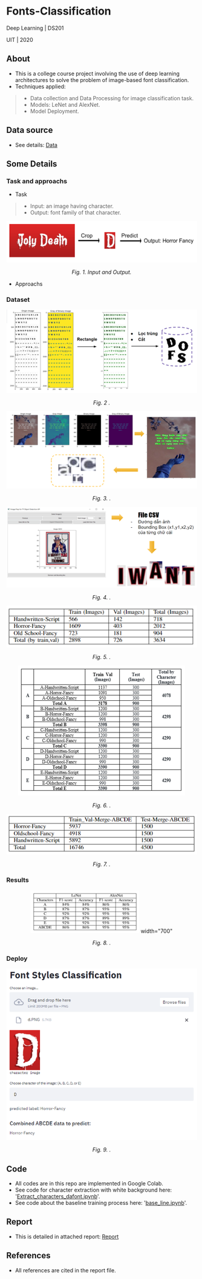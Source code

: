 # Fonts-Classification

Deep Learning | DS201

UIT | 2020

## About

* This is a college course project involving the use of deep learning architectures to solve the problem of image-based font classification.
* Techniques applied:
> * Data collection and Data Processing for image classification task.
> * Models: LeNet and AlexNet.
> * Model Deployment.

## Data source

* See details: <a href="https://github.com/hanhdthds/Fonts-Classification/tree/main/Data" target="_blank">Data</a>
## Some Details 

### Task and approachs 
* Task
> * Input: an image having character.
> * Output: font family of that character. 
<p align="center"><img src="https://github.com/hanhdthds/Fonts-Classification/blob/e31625830504711d2154f7def0ee3c4378954eb9/Image_Font_Project/Input_output.PNG" ></p>
<p align="center"><i>Fig. 1. Input and Output.</i></p>

* Approachs

### Dataset

<p align="center"><img src="https://github.com/hanhdthds/Fonts-Classification/blob/1771d085a61b49caa3d56015f85edd2bd0f38ad6/Image_Font_Project/Detect_white_background.png" ></p>
<p align="center"><i>Fig. 2 .</i></p>

<p align="center"><img src="https://github.com/hanhdthds/Fonts-Classification/blob/1771d085a61b49caa3d56015f85edd2bd0f38ad6/Image_Font_Project/Detect_simple_background.png" ></p>
<p align="center"><i>Fig. 3. .</i></p>

<p align="center"><img src="https://github.com/hanhdthds/Fonts-Classification/blob/1771d085a61b49caa3d56015f85edd2bd0f38ad6/Image_Font_Project/Detect_complicated_background.png" ></p>
<p align="center"><i>Fig. 4. .</i></p>

<p align="center"><img src="https://github.com/hanhdthds/Fonts-Classification/blob/7a13a385f9bdd34709a2e37a0d697e20c0700477/Image_Font_Project/DATASET1.PNG" ></p>
<p align="center"><i>Fig. 5. .</i></p>

<p align="center"><img src="https://github.com/hanhdthds/Fonts-Classification/blob/8f7480be3190c877271e9b3155fd8d2924d64b12/Image_Font_Project/DATASET2.PNG" ></p>
<p align="center"><i>Fig. 6. .</i></p>

<p align="center"><img src="https://github.com/hanhdthds/Fonts-Classification/blob/c7257a4e71d3126d3796b315db7a44b38542ff95/Image_Font_Project/DATASET3.PNG" ></p>
<p align="center"><i>Fig. 7. .</i></p>

### Results

<p align="center"><img src="https://github.com/hanhdthds/Fonts-Classification/blob/da43dc363a9a34e68d99b760495006efe234cac5/Image_Font_Project/Result.PNG"> width="700"</p>
<p align="center"><i>Fig. 8. .</i></p>

### Deploy
<p align="center"><img src="https://github.com/hanhdthds/Fonts-Classification/blob/da43dc363a9a34e68d99b760495006efe234cac5/Image_Font_Project/deloyyy.png"></p>
<p align="center"><i>Fig. 9. .</i></p>

## Code

* All codes are in this repo are implemented in Google Colab.
* See code for character extraction with white background here: '<a href="https://github.com/hanhdthds/Fonts-Classification/blob/02785f293b2dd5dcb7ab833ea14347f7a04703e0/Extract_characters_dafont.ipynb" target="_blank">Extract_characters_dafont.ipynb</a>'.
* See code about the baseline training process here: '<a href="https://github.com/hanhdthds/Fonts-Classification/blob/02785f293b2dd5dcb7ab833ea14347f7a04703e0/base_line.ipynb" target="_blank">base_line.ipynb</a>'.

## Report

* This is detailed in attached report: <a href="https://github.com/hanhdthds/Fonts-Classification/blob/main/FONT_report.pdf" target="_blank">Report</a>

## References

* All references are cited in the report file.

